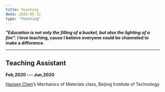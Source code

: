 ```yaml
---
title: Teaching
date: 2020-05-12
type: "Teaching"
---
```


**_"Education is not only the filling of a bucket, but also the lighting of a fire"._** **I love teaching, cause I believe everyone could be channeled to make a difference.**
***

## Teaching Assistant
**Feb,2020 --- Jun,2020**

[Haosen Chen](http://www.researchgate.net/scientific-contributions/2163204826_Haosen_Chen)’s Mechanics of Materials class, Beijing Institute of Technology  


